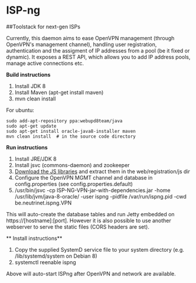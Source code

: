 ISP-ng
======

##Toolstack for next-gen ISPs

Currently, this daemon aims to ease OpenVPN management (through OpenVPN's management channel), handling user registration, authentication
and the assigment of IP addresses from a pool (be it fixed or dynamic). It exposes a REST API, which allows you to add 
IP address pools, manage active connections etc.

**Build instructions**

1. Install JDK 8
2. Install Maven (apt-get install maven)
3. mvn clean install

For ubuntu:

    sudo add-apt-repository ppa:webupd8team/java
    sudo apt-get update
    sudo apt-get install oracle-java8-installer maven
    mvn clean install  # in the source code directory

**Run instructions**

1. Install JRE/JDK 8
2. Install jsvc (commons-daemon) and zookeeper
3. [Download the JS libraries](https://vpn.neutrinet.be/js.tar.gz) and extract them in the web/registration/js dir
4. Configure the OpenVPN MGMT channel and database in config.properties (see config.properties.default)
5. /usr/bin/jsvc -cp ISP-NG-VPN-jar-with-dependencies.jar -home /usr/lib/jvm/java-8-oracle/ -user ispng -pidfile /var/run/ispng.pid -cwd <config file dir>  be.neutrinet.ispng.VPN

This will auto-create the database tables and run Jetty embedded on https://[hostname]:[port].
However it is also possible to use another webserver to serve the static files (CORS headers are set).

** Install instructions**

1. Copy the supplied SystemD service file to your system directory (e.g. /lib/systemd/system on Debian 8)
2. systemctl reenable ispng

Above will auto-start ISPng after OpenVPN and network are available.
